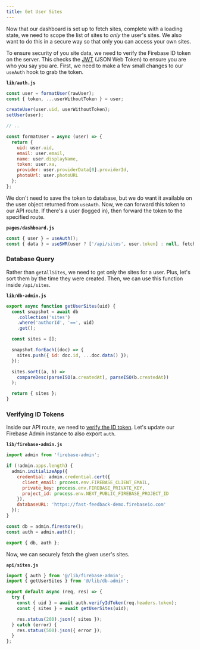 ```yaml
---
title: Get User Sites
---
```


Now that our dashboard is set up to fetch sites, complete with a loading state, we need to scope the list of sites to _only_ the user's sites. We also want to do this in a secure way so that only you can access your own sites.

To ensure security of you site data, we need to verify the Firebase ID token on the server. This checks the [JWT](https://jwt.io/) (JSON Web Token) to ensure you are who you say you are. First, we need to make a few small changes to our `useAuth` hook to grab the token.

**`lib/auth.js`**

```js
const user = formatUser(rawUser);
const { token, ...userWithoutToken } = user;

createUser(user.uid, userWithoutToken);
setUser(user);

// ..

const formatUser = async (user) => {
  return {
    uid: user.uid,
    email: user.email,
    name: user.displayName,
    token: user.xa,
    provider: user.providerData[0].providerId,
    photoUrl: user.photoURL
  };
};
```

We don't need to save the token to database, but we do want it available on the user object returned from `useAuth`. Now, we can forward this token to our API route. If there's a user (logged in), then forward the token to the specified route.

**`pages/dashboard.js`**

```js
const { user } = useAuth();
const { data } = useSWR(user ? ['/api/sites', user.token] : null, fetcher);
```

### Database Query

Rather than `getAllSites`, we need to get only the sites for a user. Plus, let's sort them by the time they were created. Then, we can use this function inside `/api/sites`.

**`lib/db-admin.js`**

```js
export async function getUserSites(uid) {
  const snapshot = await db
    .collection('sites')
    .where('authorId', '==', uid)
    .get();

  const sites = [];

  snapshot.forEach((doc) => {
    sites.push({ id: doc.id, ...doc.data() });
  });

  sites.sort((a, b) =>
    compareDesc(parseISO(a.createdAt), parseISO(b.createdAt))
  );

  return { sites };
}
```

### Verifying ID Tokens

Inside our API route, we need to [verify the ID token](https://firebase.google.com/docs/auth/admin/verify-id-tokens). Let's update our Firebase Admin instance to also export `auth`.

**`lib/firebase-admin.js`**

```js
import admin from 'firebase-admin';

if (!admin.apps.length) {
  admin.initializeApp({
    credential: admin.credential.cert({
      client_email: process.env.FIREBASE_CLIENT_EMAIL,
      private_key: process.env.FIREBASE_PRIVATE_KEY,
      project_id: process.env.NEXT_PUBLIC_FIREBASE_PROJECT_ID
    }),
    databaseURL: 'https://fast-feedback-demo.firebaseio.com'
  });
}

const db = admin.firestore();
const auth = admin.auth();

export { db, auth };
```

Now, we can securely fetch the given user's sites.

**`api/sites.js`**

```js
import { auth } from '@/lib/firebase-admin';
import { getUserSites } from '@/lib/db-admin';

export default async (req, res) => {
  try {
    const { uid } = await auth.verifyIdToken(req.headers.token);
    const { sites } = await getUserSites(uid);

    res.status(200).json({ sites });
  } catch (error) {
    res.status(500).json({ error });
  }
};
```
